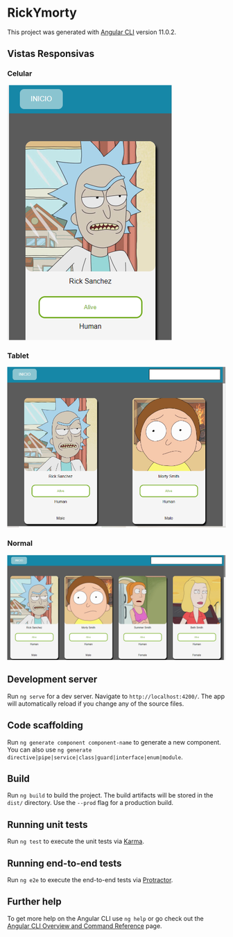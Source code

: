 # RickYmorty

This project was generated with [Angular CLI](https://github.com/angular/angular-cli) version 11.0.2.

## Vistas Responsivas

### Celular
![alt text](https://github.com/mafs2020/rickandMorty/blob/main/src/assets/cel.png)

### Tablet
![alt text](https://github.com/mafs2020/rickandMorty/blob/main/src/assets/tablet.png)

### Normal
![alt text](https://github.com/mafs2020/rickandMorty/blob/main/src/assets/dashboard.png)


## Development server

Run `ng serve` for a dev server. Navigate to `http://localhost:4200/`. The app will automatically reload if you change any of the source files.

## Code scaffolding

Run `ng generate component component-name` to generate a new component. You can also use `ng generate directive|pipe|service|class|guard|interface|enum|module`.

## Build

Run `ng build` to build the project. The build artifacts will be stored in the `dist/` directory. Use the `--prod` flag for a production build.

## Running unit tests

Run `ng test` to execute the unit tests via [Karma](https://karma-runner.github.io).

## Running end-to-end tests

Run `ng e2e` to execute the end-to-end tests via [Protractor](http://www.protractortest.org/).

## Further help

To get more help on the Angular CLI use `ng help` or go check out the [Angular CLI Overview and Command Reference](https://angular.io/cli) page.
